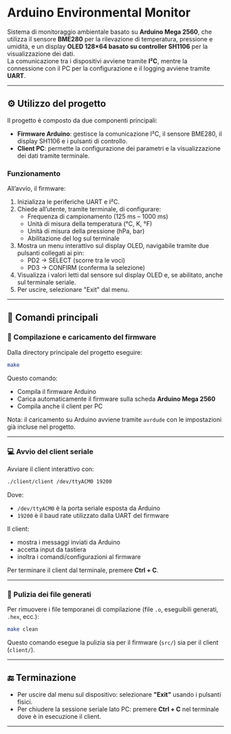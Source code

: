 # Arduino Environmental Monitor

Sistema di monitoraggio ambientale basato su **Arduino Mega 2560**, che utilizza il sensore **BME280** per la rilevazione di temperatura, pressione e umidità, e un display **OLED 128×64 basato su controller SH1106** per la visualizzazione dei dati.  
La comunicazione tra i dispositivi avviene tramite **I²C**, mentre la connessione con il PC per la configurazione e il logging avviene tramite **UART**.

---

## ⚙️ Utilizzo del progetto

Il progetto è composto da due componenti principali:

- **Firmware Arduino**: gestisce la comunicazione I²C, il sensore BME280, il display SH1106 e i pulsanti di controllo.  
- **Client PC**: permette la configurazione dei parametri e la visualizzazione dei dati tramite terminale.

### Funzionamento

All’avvio, il firmware:
1. Inizializza le periferiche UART e I²C.  
2. Chiede all’utente, tramite terminale, di configurare:
   - Frequenza di campionamento (125 ms – 1000 ms)  
   - Unità di misura della temperatura (°C, K, °F)  
   - Unità di misura della pressione (hPa, bar)  
   - Abilitazione del log sul terminale  
3. Mostra un menu interattivo sul display OLED, navigabile tramite due pulsanti collegati ai pin:
   - PD2 → SELECT (scorre tra le voci)  
   - PD3 → CONFIRM (conferma la selezione)  
4. Visualizza i valori letti dal sensore sul display OLED e, se abilitato, anche sul terminale seriale.  
5. Per uscire, selezionare "Exit" dal menu.

---

## 🧰 Comandi principali

### 🔨 Compilazione e caricamento del firmware

Dalla directory principale del progetto eseguire:

```bash
make
```

Questo comando:
- Compila il firmware Arduino   
- Carica automaticamente il firmware sulla scheda **Arduino Mega 2560**  
- Compila anche il client per PC   

Nota: il caricamento su Arduino avviene tramite `avrdude` con le impostazioni già incluse nel progetto.

---

### 💻 Avvio del client seriale

Avviare il client interattivo con:

```bash
./client/client /dev/ttyACM0 19200
```

Dove:
- `/dev/ttyACM0` è la porta seriale esposta da Arduino  
- `19200` è il baud rate utilizzato dalla UART del firmware  

Il client:
- mostra i messaggi inviati da Arduino  
- accetta input da tastiera  
- inoltra i comandi/configurazioni al firmware  

Per terminare il client dal terminale, premere **Ctrl + C**.

---

### 🧹 Pulizia dei file generati

Per rimuovere i file temporanei di compilazione (file `.o`, eseguibili generati, `.hex`, ecc.):

```bash
make clean
```

Questo comando esegue la pulizia sia per il firmware (`src/`) sia per il client (`client/`).

---

## 🔚 Terminazione

- Per uscire dal menu sul dispositivo: selezionare **"Exit"** usando i pulsanti fisici.  
- Per chiudere la sessione seriale lato PC: premere **Ctrl + C** nel terminale dove è in esecuzione il client.

---




